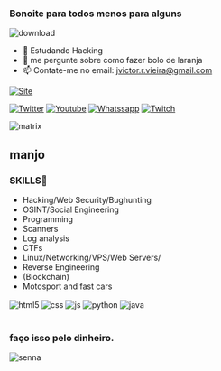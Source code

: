 
### Bonoite para todos menos para alguns

![download](https://user-images.githubusercontent.com/71764643/134788742-6f43821b-d7d5-4ac0-a471-022ed9759adb.png)



- 🌱 Estudando Hacking 
- 💬 me pergunte sobre como fazer bolo de laranja
- 📫 Contate-me no email: jvictor.r.vieira@gmail.com

[![Site](	https://img.shields.io/website-up-down-green-red/http/monip.org.svg)](https://pneumm.carrd.co/)

[![Twitter](https://img.shields.io/badge/Twitter-1DA1F2?style=for-the-badge&logo=twitter&logoColor=white)](https://twitter.com/PneUmona)
[![Youtube](https://img.shields.io/badge/YouTube-FF0000?style=for-the-badge&logo=youtube&logoColor=white)](https://www.youtube.com/channel/UCfHE_wGZH6rO16ES9o-W9Qw)
[![Whatssapp](https://img.shields.io/badge/WhatsApp-25D366?style=for-the-badge&logo=whatsapp&logoColor=white)](https://api.whatsapp.com/send/?phone=5538992013235&text&app_absent=0)
[![Twitch](https://img.shields.io/badge/Twitch-9146FF?style=for-the-badge&logo=twitch&logoColor=white)](https://www.twitch.tv/lab_pesqueiro)


![matrix](https://user-images.githubusercontent.com/71764643/152825979-f3ba85a2-c099-4ba9-9b84-afc2c03026f5.gif)
## manjo 
### SKILLS🎩

-   Hacking/Web Security/Bughunting
-   OSINT/Social Engineering
-   Programming
-   Scanners
-   Log analysis
-   CTFs
-   Linux/Networking/VPS/Web Servers/
-   Reverse Engineering
-   (Blockchain)
-   Motosport and fast cars


<div style="display: inline_block">
  <img align="center" alt="html5" src="https://img.shields.io/badge/HTML5-E34F26?style=for-the-badge&logo=html5&logoColor=white" />
  <img align="center" alt="css" src="https://img.shields.io/badge/CSS3-1572B6?style=for-the-badge&logo=css3&logoColor=white" />
  <img align="center" alt="js" src="https://img.shields.io/badge/JavaScript-F7DF1E?style=for-the-badge&logo=javascript&logoColor=black" />
  <img align="center" alt="python" src="https://img.shields.io/badge/Python-3776AB?style=for-the-badge&logo=python&logoColor=white" />
  <img align="center" alt="java" src="https://img.shields.io/badge/Java-ED8B00?style=for-the-badge&logo=java&logoColor=white" />
</div><br/>

### faço isso pelo dinheiro.
![senna](https://user-images.githubusercontent.com/71764643/134789224-2850da10-80c3-41c3-9960-009039b28933.gif)


  
